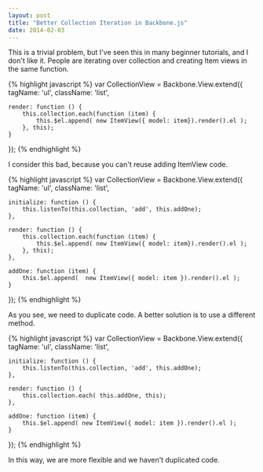 ```yaml
---
layout: post
title: "Better Collection Iteration in Backbone.js"
date: 2014-02-03
---
```

This is a trivial problem, but I've seen this in many beginner tutorials, and I don't like it. People are iterating over collection and creating Item views in the same function.

{% highlight javascript %}
var CollectionView = Backbone.View.extend({
    tagName: 'ul',
    className: 'list',

    render: function () {
        this.collection.each(function (item) {
            this.$el.append( new ItemView({ model: item}).render().el );
        }, this);
    }
});
{% endhighlight %}

I consider this bad, because you can't reuse adding ItemView code.

{% highlight javascript %}
var CollectionView = Backbone.View.extend({
    tagName: 'ul',
    className: 'list',

    initialize: function () {
        this.listenTo(this.collection, 'add', this.addOne);
    },

    render: function () {
        this.collection.each(function (item) {
            this.$el.append( new ItemView({ model: item}).render().el );
        }, this);
    },

    addOne: function (item) {
        this.$el.append(  new ItemView({ model: item }).render().el );
    }
});
{% endhighlight %}

As you see, we need to duplicate code. A better solution is to use a different method.

{% highlight javascript %}
var CollectionView = Backbone.View.extend({
    tagName: 'ul',
    className: 'list',

    initialize: function () {
        this.listenTo(this.collection, 'add', this.addOne);
    },

    render: function () {
        this.collection.each( this.addOne, this);
    },

    addOne: function (item) {
        this.$el.append( new ItemView({ model: item }).render().el );
    }
});
{% endhighlight %}

In this way, we are more flexible and we haven't duplicated code.
